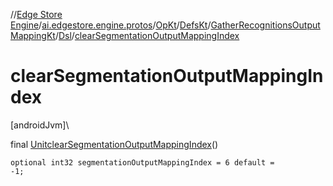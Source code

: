 //[Edge Store Engine](../../../../../../index.md)/[ai.edgestore.engine.protos](../../../../index.md)/[OpKt](../../../index.md)/[DefsKt](../../index.md)/[GatherRecognitionsOutputMappingKt](../index.md)/[Dsl](index.md)/[clearSegmentationOutputMappingIndex](clear-segmentation-output-mapping-index.md)

# clearSegmentationOutputMappingIndex

[androidJvm]\

final [Unit](https://kotlinlang.org/api/latest/jvm/stdlib/kotlin/-unit/index.html)[clearSegmentationOutputMappingIndex](clear-segmentation-output-mapping-index.md)()

<code>optional int32 segmentationOutputMappingIndex = 6 default = -1;</code>
